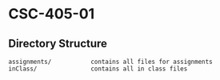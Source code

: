 # CSC-405-01
## Directory Structure 
    assignments/           contains all files for assignments
    inClass/           	   contains all in class files

